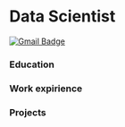 # Data Scientist
<div id="badges">
  <a href="berezovsky.stanislav@gmail.com">
    <img src="https://img.shields.io/badge/Gmail-D14836?style=flat&logo=gmail&logoColor=white" alt="Gmail Badge"/>
  </a>
</div>

### Education


### Work expirience

### Projects
